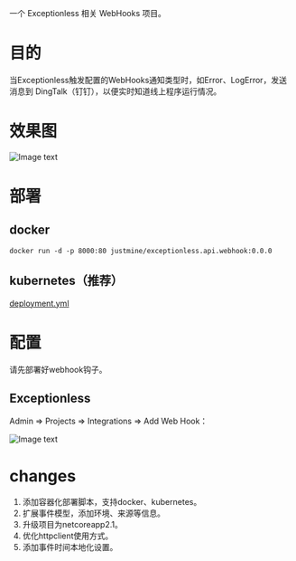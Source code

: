 一个 Exceptionless 相关 WebHooks 项目。

# 目的
当Exceptionless触发配置的WebHooks通知类型时，如Error、LogError，发送消息到 DingTalk（钉钉），以便实时知道线上程序运行情况。

# 效果图

![Image text](https://github.com/justmine66/exceptionless-webhooks/blob/master/result.png)

# 部署
## docker

``` shell
docker run -d -p 8000:80 justmine/exceptionless.api.webhook:0.0.0
```

## kubernetes（推荐）

[deployment.yml](https://github.com/justmine66/exceptionless-webhooks/blob/master/k8s/web.yml)

# 配置

请先部署好webhook钩子。

## Exceptionless

Admin => Projects => Integrations => Add Web Hook：

![Image text](https://github.com/justmine66/exceptionless-webhooks/blob/master/config.png)

# changes

1. 添加容器化部署脚本，支持docker、kubernetes。
2. 扩展事件模型，添加环境、来源等信息。
3. 升级项目为netcoreapp2.1。
4. 优化httpclient使用方式。
5. 添加事件时间本地化设置。
